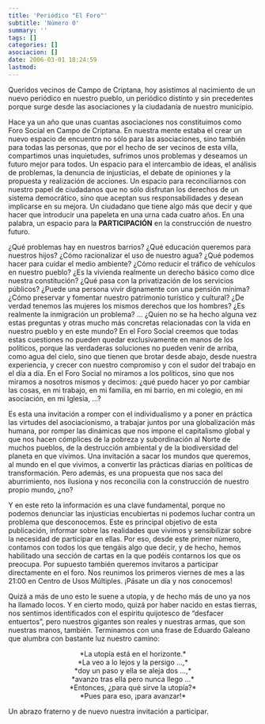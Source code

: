 ```yaml
---
title: 'Periódico "El Foro"'
subtitle: 'Número 0'
summary: ''
tags: []
categories: []
asociacion: []
date: 2006-03-01 18:24:59
lastmod:
---
```


Queridos vecinos de Campo de Criptana, hoy asistimos al nacimiento de un nuevo periódico en nuestro pueblo, un periódico distinto y sin precedentes porque surge desde las asociaciones y la ciudadanía de nuestro municipio.

Hace ya un año que unas cuantas asociaciones nos constituimos como Foro Social en Campo de Criptana. En nuestra mente estaba el crear un nuevo espacio de encuentro no sólo para las asociaciones, sino también para todas las personas, que por el hecho de ser vecinos de esta villa, compartimos unas inquietudes, sufrimos unos problemas y deseamos un futuro mejor para todos. Un espacio para el intercambio de ideas, el análisis de problemas, la denuncia de injusticias, el debate de opiniones y la propuesta y realización de acciones. Un espacio para reconciliarnos con nuestro papel de ciudadanos que no sólo disfrutan los derechos de un sistema democrático, sino que aceptan sus responsabilidades y desean implicarse en su mejora. Un ciudadano que tiene algo más que decir y que hacer que introducir una papeleta en una urna cada cuatro años. En una palabra, un espacio para la **PARTICIPACIÓN** en la construcción de nuestro futuro.

¿Qué problemas hay en nuestros barrios? ¿Qué educación queremos para nuestros hijos? ¿Cómo racionalizar el uso de nuestro agua? ¿Qué podemos hacer para cuidar el medio ambiente? ¿Cómo reducir el tráfico de vehículos en nuestro pueblo? ¿Es la vivienda realmente un derecho básico como dice nuestra constitución? ¿Qué pasa con la privatización de los servicios públicos? ¿Puede una persona vivir dignamente con una pensión mínima? ¿Cómo preservar y fomentar nuestro patrimonio turístico y cultural? ¿De verdad tenemos las mujeres los mismos derechos que los hombres? ¿Es realmente la inmigración un problema? ... ¿Quien no se ha hecho alguna vez estas preguntas y otras mucho más concretas relacionadas con la vida en nuestro pueblo y en este mundo? En el Foro Social creemos que todas estas cuestiones no pueden quedar exclusivamente en manos de los políticos, porque las verdaderas soluciones no pueden venir de arriba, como agua del cielo, sino que tienen que brotar desde abajo, desde nuestra experiencia, y crecer con nuestro compromiso y con el sudor del trabajo en el día a día. En el Foro Social no miramos a los políticos, sino que nos miramos a nosotros mismos y decimos: ¿qué puedo hacer yo por cambiar las cosas, en mi trabajo, en mi familia, en mi barrio, en mi colegio, en mi asociación, en mi Iglesia, ...?

Es esta una invitación a romper con el individualismo y a poner en práctica las virtudes del asociacionismo, a trabajar juntos por una globalización más humana, por romper las dinámicas que nos impone el capitalismo global y que nos hacen cómplices de la pobreza y subordinación al Norte de muchos pueblos, de la destrucción ambiental y de la biodiversidad del planeta en que vivimos. Una invitación a sacar los mundos que queremos, al mundo en el que vivimos, a convertir las prácticas diarias en políticas de transformación. Pero además,
es una propuesta que nos saca del aburrimiento, nos ilusiona y nos reconcilia con la construcción de nuestro propio mundo, ¿no?

Y en este reto la información es una clave fundamental,  porque no podemos denunciar las injusticias encubiertas ni podemos luchar contra un problema que desconocemos. Este es principal objetivo de esta publicación, informar sobre las realidades que vivimos y sensibilizar sobre la necesidad de participar en ellas. Por eso, desde este primer número, contamos con todos los que tengáis algo que decir, y de hecho, hemos habilitado una sección de cartas en la que podéis contarnos los que os preocupa. Por supuesto también queremos invitaros a participar directamente en el foro. Nos reunimos los primeros viernes de mes a las 21:00 en Centro de Usos Múltiples. ¡Pásate un día y nos conocemos!

Quizá a más de uno esto le suene a utopía, y de hecho más de uno ya nos ha llamado locos. Y en cierto modo, quizá por haber nacido en estas tierras, nos sentimos identificados con el espíritu quijotesco de “desfacer entuertos”, pero nuestros gigantes son reales y nuestras armas, que son nuestras manos, también. Terminamos con una frase de Eduardo Galeano que alumbra con bastante luz nuestro camino:
<div align="center">
  *La utopía está en el horizonte.*<br>
  *La veo a lo lejos y la persigo ...,*<br>
  *doy un paso y ella se aleja dos ...,*<br>
  *avanzo tras ella pero nunca llego ...*<br>
  *Entonces, ¿para qué sirve la utopía?*<br>
  *Pues para eso, ¡para avanzar!*
</div>

Un abrazo fraterno y de nuevo nuestra invitación a participar.